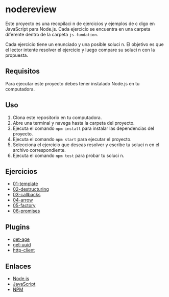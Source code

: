 # nodereview

Este proyecto es una recopilaci n de ejercicios y ejemplos de c digo en JavaScript para Node.js. Cada ejercicio se encuentra en una carpeta diferente dentro de la carpeta `js-fundation`.

Cada ejercicio tiene un enunciado y una posible soluci n. El objetivo es que el lector intente resolver el ejercicio y luego compare su soluci n con la propuesta.

## Requisitos

Para ejecutar este proyecto debes tener instalado Node.js en tu computadora.

## Uso

1. Clona este repositorio en tu computadora.
2. Abre una terminal y navega hasta la carpeta del proyecto.
3. Ejecuta el comando `npm install` para instalar las dependencias del proyecto.
4. Ejecuta el comando `npm start` para ejecutar el proyecto.
5. Selecciona el ejercicio que deseas resolver y escribe tu soluci n en el archivo correspondiente.
6. Ejecuta el comando `npm test` para probar tu soluci n.

## Ejercicios

* [01-template](js-fundation/01-template.js)
* [02-destructuring](js-fundation/02-destructuring.js)
* [03-callbacks](js-fundation/03-callbacks.js)
* [04-arrow](js-fundation/04-arrow.js)
* [05-factory](js-fundation/05-factory.js)
* [06-promises](js-fundation/06-promises.js)

## Plugins

* [get-age](plugins/get-age.plugin.js)
* [get-uuid](plugins/get-uuid.plugin.js)
* [http-client](plugins/http-client.plugin.js)

## Enlaces

* [Node.js](https://nodejs.org/en/)
* [JavaScript](https://developer.mozilla.org/es/docs/Web/JavaScript)
* [NPM](https://www.npmjs.com/)
